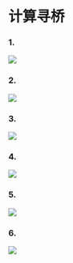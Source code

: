 # 计算寻桥
### 1.
![](计算寻桥-1.jpg)
### 2. 
![](计算寻桥-2.jpg)
### 3.
![](计算寻桥-3.jpg)
### 4.
![](计算寻桥-4.jpg)
### 5.
![](计算寻桥-5.jpg)
### 6.
![](计算寻桥-6.jpg)
